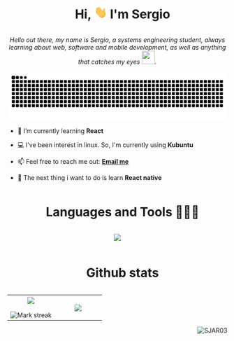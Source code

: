 <!--Presentation-->
<div id="user-content-toc">
  <ul align="center">
    <summary><h1 style="display: inline-block">Hi, <img src="https://raw.githubusercontent.com/ABSphreak/ABSphreak/master/gifs/Hi.gif" width="30px"> I'm Sergio</h1></summary>
  </ul>
</div>
<!--Presentation-->

<!-- Some facts -->
<p align="center">
  <em>
    Hello out there, my name is Sergio, a systems engineering student, always learning about web, software and mobile development, as well as anything that catches my eyes <img src="https://cultofthepartyparrot.com/parrots/hd/laptop_parrot.gif" width="30" height="30"/>.
  </em> 
  <br>
</p>
<!-- Some facts ends-->

<!--- snake -->
<!-- <h4>Snake eating my contributions graph</h4> -->
<div align="center">
  <img  src="https://github.com/SJAR03/SJAR03/blob/output/github-contribution-grid-snake.svg"
       alt="snake" /></a>
</div>

<!--Intro start-->

- 🌱 I’m currently learning **React**

- 💻 I've been interest in linux. So, I'm currently using **Kubuntu**

- 📫 Feel free to reach me out: **[Email me][email]**

- 🤔 The next thing i want to do is learn **React native**
<!--Intro end-->

<!--tech stack-->
<div id="user-content-toc">
  <ul align="center">
    <summary><h1 style="display: inline-block">Languages and Tools 👨🏻‍💻</h1></summary>
  </ul>
</div>
<!--tech stack icons-->
<p align="center">
  
  <a href="https://skillicons.dev">
    <img src="https://skillicons.dev/icons?i=html,css,javascript,react,nextjs,nodejs,mysql,postgres,postman,scss,tailwind,bootstrap,java,spring,kotlin,c,cpp,lua,md,neovim,vite,androidstudio,idea,vscode,visualstudio,linux&perline=14" />
  </a>
</p>
<!--tech stack icons-->

<!--- stats(start) -->
<div id="user-content-toc">
  <ul align="center">
    <summary><h1 style="display: inline-block">Github stats</h1></summary>
  </ul>
</div>
<p align="center">
<table align="center">
<tr border="none">
<td width="50%" align="center">
  
  <img  align="center"  src="https://github-readme-stats.vercel.app/api?username=SJAR03&theme=gruvbox&show_icons=true&count_private=true" />
  <br></br>
  <img  title="🔥 Get streak stats for your profile at git.io/streak-stats" alt="Mark streak" src="https://github-readme-streak-stats.herokuapp.com/?user=SJAR03&theme=gruvbox&hide_border=false" /> 
</td>

<td width="50%" align="center">

  <img  align="center"  src="https://github-readme-stats.anuraghazra1.vercel.app/api/top-langs/?username=SJAR03&hide=html,cmake,css,scss,powershell,assembly,procfile,shell,less,c&theme=gruvbox&hide_border=false&no-bg=true&no-frame=true&langs_count=10" width = 400/>
  
  </td>
</tr>
</table>

</p>        
<!--- stats (end) -->

<!--profile visit count-->
<p align="right">
<img src="https://komarev.com/ghpvc/?username=SJAR03&label=Profile%20views&color=D1781D&style=for-the-badge" alt="SJAR03"/>
</p>
<!--profile visit count ends-->

[email]: sayerdisrodriguez@gmail.com
